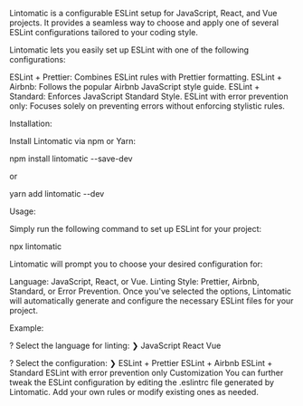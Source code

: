 Lintomatic is a configurable ESLint setup for JavaScript, React, and Vue projects. It provides a seamless way to choose and apply one of several ESLint configurations tailored to your coding style.

Lintomatic lets you easily set up ESLint with one of the following configurations:

ESLint + Prettier: Combines ESLint rules with Prettier formatting.
ESLint + Airbnb: Follows the popular Airbnb JavaScript style guide.
ESLint + Standard: Enforces JavaScript Standard Style.
ESLint with error prevention only: Focuses solely on preventing errors without enforcing stylistic rules.

Installation:

Install Lintomatic via npm or Yarn:

npm install lintomatic --save-dev

or


yarn add lintomatic --dev

Usage:

Simply run the following command to set up ESLint for your project:


npx lintomatic

Lintomatic will prompt you to choose your desired configuration for:

Language: JavaScript, React, or Vue.
Linting Style: Prettier, Airbnb, Standard, or Error Prevention.
Once you've selected the options, Lintomatic will automatically generate and configure the necessary ESLint files for your project.

Example:

? Select the language for linting:
❯ JavaScript 
  React 
  Vue

? Select the configuration: 
❯ ESLint + Prettier 
  ESLint + Airbnb 
  ESLint + Standard 
  ESLint with error prevention only
Customization
You can further tweak the ESLint configuration by editing the .eslintrc file generated by Lintomatic. Add your own rules or modify existing ones as needed.
